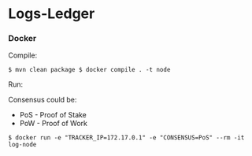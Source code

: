 # Logs-Ledger


### Docker
Compile:

``
$ mvn clean package
$ docker compile . -t node
``

Run:

Consensus could be:
* PoS - Proof of Stake
* PoW - Proof of Work

`$ docker run -e "TRACKER_IP=172.17.0.1" -e "CONSENSUS=PoS" --rm -it log-node`